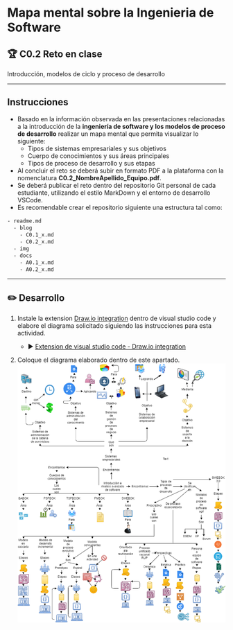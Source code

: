 #  Mapa mental sobre la Ingenieria de Software
  
  
##  :trophy: C0.2 Reto en clase
  
  
Introducción, modelos de ciclo y proceso de desarrollo
  
___
  
##  Instrucciones
  
  
- Basado en la información observada en las presentaciones relacionadas a la introducción de la **ingeniería de software y los modelos de proceso de desarrollo** realizar un mapa mental que permita visualizar lo siguiente:
  - Tipos de sistemas empresariales y sus objetivos
  - Cuerpo de conocimientos y sus áreas principales
  - Tipos de proceso de desarrollo y sus etapas
- Al concluir el reto se deberá subir en formato PDF a la plataforma con la nomenclatura **C0.2_NombreApellido_Equipo.pdf**.
- Se deberá publicar el reto dentro del repositorio Git personal de cada estudiante, utilizando el estilo MarkDown y el entorno de desarrollo VSCode.
- Es recomendable crear el repositorio siguiente una estructura tal como:
  
```
- readme.md
  - blog
    - C0.1_x.md
    - C0.2_x.md
  - img
  - docs
    - A0.1_x.md
    - A0.2_x.md
```
___
  
##  :pencil2:  Desarrollo
  
  
1. Instale la extension [Draw.io integration](https://marketplace.visualstudio.com/items?itemName=hediet.vscode-drawio ) dentro de visual studio code y elabore el diagrama solicitado siguiendo las instrucciones para esta actividad.
   - :arrow_forward: [Extension de visual studio code - Draw.io integration](https://www.youtube.com/watch?v=Y47ZlxoDWNI )
  
2. Coloque el diagrama elaborado dentro de este apartado.
  ![imagen](../img/MapaMental.drawio.png)
